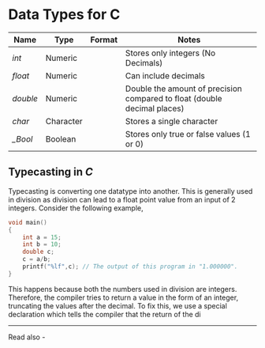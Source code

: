 # Data Types for C

| Name     | Type      | Format | Notes                                                                    |
| -------- | --------- | ------ | ------------------------------------------------------------------------ |
| *int*    | Numeric   |        | Stores only integers (No Decimals)                                       |
| *float*  | Numeric   |        | Can include decimals                                                     |
| *double* | Numeric   |        | Double the amount of precision compared to float (double decimal places) |
| *char*   | Character |        | Stores a single character                                                |
| *_Bool*  | Boolean   |        | Stores only true or false values (1 or 0)                                |

## Typecasting in *C*

Typecasting is converting one datatype into another. This is generally used in division as division can lead to a float point value from an input of 2 integers. Consider the following example,

```c
void main()
{	
	int a = 15;
	int b = 10;
	double c;
	c = a/b;
	printf("%lf",c); // The output of this program in "1.000000".
}
```

This happens because both the numbers used in division are integers. Therefore, the compiler tries to return a value in the form of an integer, truncating the values after the decimal. To fix this, we use a special declaration which tells the compiler that the return of the di







---
Read also - 
